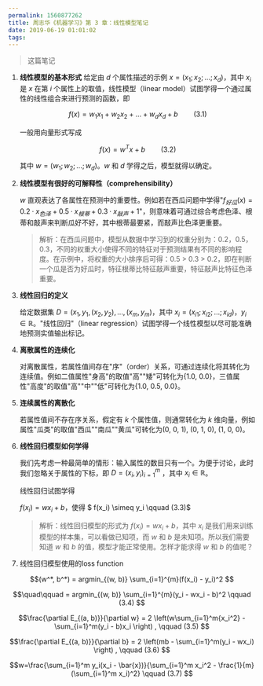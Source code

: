 ```yaml
---
permalink: 1560877262
title: 周志华《机器学习》第 3 章：线性模型笔记
date: 2019-06-19 01:01:02
tags:
---
```


> 这篇笔记

<!-- more -->

1. **线性模型的基本形式**
   给定由 $d$ 个属性描述的示例 $x = (x_1;x_2;...;x_d)$，其中 $x_i$ 是 $x$ 在第 $i$ 个属性上的取值，线性模型（linear model）试图学得一个通过属性的线性组合来进行预测的函数，即

   $$f(x) = w_1x_1 + w_2x_2 + … + w_dx_d + b \qquad (3.1)$$    									 

   一般用向量形式写成

   $$f(x) = w^Tx + b \qquad (3.2)$$

   其中 $w=(w_1;w_2;…;w_d)$。$w$ 和 $d$ 学得之后，模型就得以确定。

2. **线性模型有很好的可解释性（comprehensibility）**

   $w$ 直观表达了各属性在预测中的重要性。例如若在西瓜问题中学得"$f_{好瓜}(x) = 0.2 · x_{色泽} + 0.5 · x_{根蒂} + 0.3 · x_{敲声} + 1$"，则意味着可通过综合考虑色泽、根蒂和敲声来判断瓜好不好，其中根蒂最要紧，而敲声比色泽更重要。

   > 解析：在西瓜问题中，模型从数据中学习到的权重分别为：0.2，0.5，0.3，不同的权重大小使得不同的特征对于预测结果有不同的影响程度。在示例中，将权重的大小排序后可得：0.5 > 0.3 > 0.2，即在判断一个瓜是否为好瓜时，特征根蒂比特征敲声重要，特征敲声比特征色泽重要。

3. **线性回归的定义**

   给定数据集 $D = {(x_1, y_1}, (x_2, y_2), …, (x_m, y_m)$，其中 $x_i = (x_{i1}; x_{i2}; … ; x_{id})$，$y_i \in \mathbb{R}$。"线性回归"（linear regression）试图学得一个线性模型以尽可能准确地预测实值输出标记。

4. **离散属性的连续化**

   对离散属性，若属性值间存在"序"（order）关系，可通过连续化将其转化为连续值。例如二值属性"身高"的取值"高""矮"可转化为{1.0, 0.0}，三值属性"高度"的取值"高""中""低"可转化为{1.0, 0.5, 0.0}。

5. **连续属性的离散化**

   若属性值间不存在序关系，假定有 $k$ 个属性值，则通常转化为 $k$ 维向量，例如属性"瓜类"的取值"西瓜""南瓜""黄瓜"可转化为(0, 0, 1), (0, 1, 0), (1, 0, 0)。

6. **线性回归模型如何学得**

   我们先考虑一种最简单的情形：输入属性的数目只有一个。为便于讨论，此时我们忽略关于属性的下标，即 $D={(x_i, y_i)^m_{i=1}}$ ，其中 $x_i \in \mathbb{R}$。

   线性回归试图学得

   $f(x_i) = wx_i + b$，使得 $ f(x_i) \simeq  y_i \qquad (3.3)$

   > 解析：线性回归模型的形式为 $f(x_i) = wx_i + b$，其中 $x_i$ 是我们用来训练模型的样本集，可以看做已知项，而 $w$ 和 $b$ 是未知项。所以我们需要知道 $w$ 和 $b$ 的值，模型才能正常使用。怎样才能求得 $w$ 和 $b$ 的值呢？

7. 线性回归模型使用的loss function

$$(w^*, b^*) = argmin_{(w, b)} \sum_{i=1}^{m}(f(x_i) - y_i)^2 $$

$$\quad\qquad = argmin_{(w, b)} \sum_{i=1}^{m}(y_i - wx_i - b)^2 \qquad (3.4) $$

$$\frac{\partial E_{(a, b)}}{\partial w} = 2 \left(w\sum_{i=1}^m{x_i^2} - \sum_{i=1}^m(y_i - b)x_i \right) , \qquad (3.5) $$

$$\frac{\partial E_{(a, b)}}{\partial b} = 2 \left(mb - \sum_{i=1}^m(y_i - wx_i) \right) , \qquad (3.6) $$

$$w=\frac{\sum_{i=1}^m y_i(x_i - \bar{x})}{\sum_{i=1}^m x_i^2 - \frac{1}{m} (\sum_{i=1}^m x_i)^2} \qquad (3.7) $$